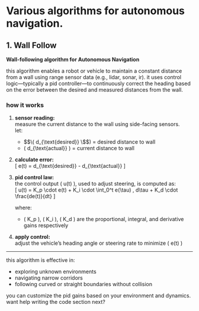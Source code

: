 # Various algorithms for autonomous navigation.

## 1. Wall Follow

**Wall-following algorithm for Autonomous Navigation**

this algorithm enables a robot or vehicle to maintain a constant distance from a wall using range sensor data (e.g., lidar, sonar, ir). it uses control logic—typically a pid controller—to continuously correct the heading based on the error between the desired and measured distances from the wall.

### how it works

1. **sensor reading:**  
   measure the current distance to the wall using side-facing sensors.  
   let:  
   - $$\( d_{\text{desired}} \$$) = desired distance to wall  
   - \( d_{\text{actual}} \) = current distance to wall  

2. **calculate error:**  
   \[
   e(t) = d_{\text{desired}} - d_{\text{actual}}
   \]

3. **pid control law:**  
   the control output \( u(t) \), used to adjust steering, is computed as:  
   \[
   u(t) = K_p \cdot e(t) + K_i \cdot \int_0^t e(\tau) \, d\tau + K_d \cdot \frac{de(t)}{dt}
   \]

   where:  
   - \( K_p \), \( K_i \), \( K_d \) are the proportional, integral, and derivative gains respectively

4. **apply control:**  
   adjust the vehicle’s heading angle or steering rate to minimize \( e(t) \)

---

this algorithm is effective in:
- exploring unknown environments  
- navigating narrow corridors  
- following curved or straight boundaries without collision

you can customize the pid gains based on your environment and dynamics. want help writing the code section next?
